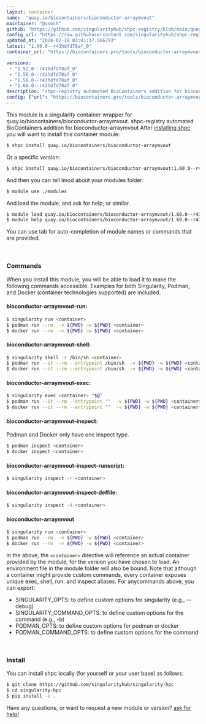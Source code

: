 ```yaml
---
layout: container
name:  "quay.io/biocontainers/bioconductor-arraymvout"
maintainer: "@vsoch"
github: "https://github.com/singularityhub/shpc-registry/blob/main/quay.io/biocontainers/bioconductor-arraymvout/container.yaml"
config_url: "https://raw.githubusercontent.com/singularityhub/shpc-registry/main/quay.io/biocontainers/bioconductor-arraymvout/container.yaml"
updated_at: "2024-02-19 03:01:37.566793"
latest: "1.60.0--r43hdfd78af_0"
container_url: "https://biocontainers.pro/tools/bioconductor-arraymvout"

versions:
 - "1.52.0--r41hdfd78af_0"
 - "1.56.0--r42hdfd78af_0"
 - "1.58.0--r43hdfd78af_0"
 - "1.60.0--r43hdfd78af_0"
description: "shpc-registry automated BioContainers addition for bioconductor-arraymvout"
config: {"url": "https://biocontainers.pro/tools/bioconductor-arraymvout", "maintainer": "@vsoch", "description": "shpc-registry automated BioContainers addition for bioconductor-arraymvout", "latest": {"1.60.0--r43hdfd78af_0": "sha256:992e54ff3723370fdc81c19b6d097f8b5469c3c086bfd2dfc99146540f148852"}, "tags": {"1.52.0--r41hdfd78af_0": "sha256:5890b01fa4527877804dd0bb0db355b4056719e780cf78ae6328190b9e10f94b", "1.56.0--r42hdfd78af_0": "sha256:a2a257e038426bede48b5afdc79745268fe72f61d172df06e14e97bcc8f3fe91", "1.58.0--r43hdfd78af_0": "sha256:01cc5caa3ce34cfca7979cac43baf6519b2fa5a136813da162bbd4cdd7748207", "1.60.0--r43hdfd78af_0": "sha256:992e54ff3723370fdc81c19b6d097f8b5469c3c086bfd2dfc99146540f148852"}, "docker": "quay.io/biocontainers/bioconductor-arraymvout"}
---
```


This module is a singularity container wrapper for quay.io/biocontainers/bioconductor-arraymvout.
shpc-registry automated BioContainers addition for bioconductor-arraymvout
After [installing shpc](#install) you will want to install this container module:


```bash
$ shpc install quay.io/biocontainers/bioconductor-arraymvout
```

Or a specific version:

```bash
$ shpc install quay.io/biocontainers/bioconductor-arraymvout:1.60.0--r43hdfd78af_0
```

And then you can tell lmod about your modules folder:

```bash
$ module use ./modules
```

And load the module, and ask for help, or similar.

```bash
$ module load quay.io/biocontainers/bioconductor-arraymvout/1.60.0--r43hdfd78af_0
$ module help quay.io/biocontainers/bioconductor-arraymvout/1.60.0--r43hdfd78af_0
```

You can use tab for auto-completion of module names or commands that are provided.

<br>

### Commands

When you install this module, you will be able to load it to make the following commands accessible.
Examples for both Singularity, Podman, and Docker (container technologies supported) are included.

#### bioconductor-arraymvout-run:

```bash
$ singularity run <container>
$ podman run --rm  -v ${PWD} -w ${PWD} <container>
$ docker run --rm  -v ${PWD} -w ${PWD} <container>
```

#### bioconductor-arraymvout-shell:

```bash
$ singularity shell -s /bin/sh <container>
$ podman run --it --rm --entrypoint /bin/sh  -v ${PWD} -w ${PWD} <container>
$ docker run --it --rm --entrypoint /bin/sh  -v ${PWD} -w ${PWD} <container>
```

#### bioconductor-arraymvout-exec:

```bash
$ singularity exec <container> "$@"
$ podman run --it --rm --entrypoint ""  -v ${PWD} -w ${PWD} <container> "$@"
$ docker run --it --rm --entrypoint ""  -v ${PWD} -w ${PWD} <container> "$@"
```

#### bioconductor-arraymvout-inspect:

Podman and Docker only have one inspect type.

```bash
$ podman inspect <container>
$ docker inspect <container>
```

#### bioconductor-arraymvout-inspect-runscript:

```bash
$ singularity inspect -r <container>
```

#### bioconductor-arraymvout-inspect-deffile:

```bash
$ singularity inspect -d <container>
```



#### bioconductor-arraymvout

```bash
$ singularity run <container>
$ podman run --rm  -v ${PWD} -w ${PWD} <container>
$ docker run --rm  -v ${PWD} -w ${PWD} <container>
```


In the above, the `<container>` directive will reference an actual container provided
by the module, for the version you have chosen to load. An environment file in the
module folder will also be bound. Note that although a container
might provide custom commands, every container exposes unique exec, shell, run, and
inspect aliases. For anycommands above, you can export:

 - SINGULARITY_OPTS: to define custom options for singularity (e.g., --debug)
 - SINGULARITY_COMMAND_OPTS: to define custom options for the command (e.g., -b)
 - PODMAN_OPTS: to define custom options for podman or docker
 - PODMAN_COMMAND_OPTS: to define custom options for the command

<br>

### Install

You can install shpc locally (for yourself or your user base) as follows:

```bash
$ git clone https://github.com/singularityhub/singularity-hpc
$ cd singularity-hpc
$ pip install -e .
```

Have any questions, or want to request a new module or version? [ask for help!](https://github.com/singularityhub/singularity-hpc/issues)